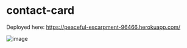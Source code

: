 # contact-card

Deployed here: https://peaceful-escarpment-96466.herokuapp.com/

![image](https://user-images.githubusercontent.com/89590731/199351775-ba97d7eb-4b54-4fd7-937e-61b13152e76b.png)
